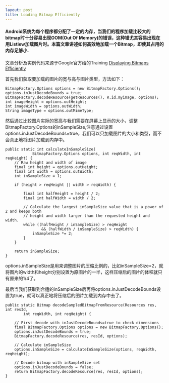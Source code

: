 ```yaml
---
layout: post
title: Loading Bitmap Efficiently
---
```


#### Android系统为每个程序都分配了一定的内存，当我们的程序加载比较大的bitmap时十分容易出现OOM(Out Of Memory)的错误，这种错尤其容易出现在用Listiew加载图片时。本篇文章讲述如何高效地加载一个Bitmap，即使其占用的内存足够小.

文章分析及实例代码来源于Google官方给的Training [Displaying Bitmaps Efficiently](http://developer.android.com/training/building-graphics.html)

首先我们获取要加载的图片的宽与高与图片类型，方法如下：

```
BitmapFactory.Options options = new BitmapFactory.Options();
options.inJustDecodeBounds = true;
BitmapFactory.decodeResource(getResources(), R.id.myimage, options);
int imageHeight = options.outHeight;
int imageWidth = options.outWidth;
String imageType = options.outMimeType;

```

然后通过比较图片实际的宽高与我们需要在屏幕上显示的大小，调整BitmapFactory.Options的inSampleSize,注意通过设置options.inJustDecodeBounds=true，我们可以只加载图片的大小和类型，而不会真正地将图片加载到内存中。
	

```
public static int calculateInSampleSize(
            BitmapFactory.Options options, int reqWidth, int reqHeight) {
    // Raw height and width of image
    final int height = options.outHeight;
    final int width = options.outWidth;
    int inSampleSize = 1;

    if (height > reqHeight || width > reqWidth) {

        final int halfHeight = height / 2;
        final int halfWidth = width / 2;

        // Calculate the largest inSampleSize value that is a power of 2 and keeps both
        // height and width larger than the requested height and width.
        while ((halfHeight / inSampleSize) > reqHeight
                && (halfWidth / inSampleSize) > reqWidth) {
            inSampleSize *= 2;
        }
    }

    return inSampleSize;
}
```

options.inSampleSize是用来调整图片的压缩比例的，比如inSampleSize=2，就将图片的width和height分别设置为原图片的一半，这样压缩后的图片的体积就只有原来的1/4了。

最后当我们获取到合适的inSampleSize后再将options.inJustDecodeBounds设置为true，就可以真正地将压缩后的图片加载到内存中去了。

```
public static Bitmap decodeSampledBitmapFromResource(Resources res, int resId,
        int reqWidth, int reqHeight) {

    // First decode with inJustDecodeBounds=true to check dimensions
    final BitmapFactory.Options options = new BitmapFactory.Options();
    options.inJustDecodeBounds = true;
    BitmapFactory.decodeResource(res, resId, options);

    // Calculate inSampleSize
    options.inSampleSize = calculateInSampleSize(options, reqWidth, reqHeight);

    // Decode bitmap with inSampleSize set
    options.inJustDecodeBounds = false;
    return BitmapFactory.decodeResource(res, resId, options);
}
```
